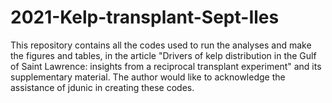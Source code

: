 # 2021-Kelp-transplant-Sept-Iles
This repository contains all the codes used to run the analyses and make the figures and tables, in the article "Drivers of kelp distribution in the Gulf of Saint Lawrence: insights from a reciprocal transplant experiment" and its supplementary material. The author would like to acknowledge the assistance of jdunic in creating these codes. 
